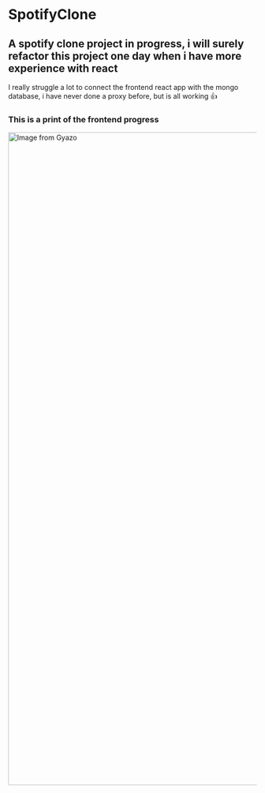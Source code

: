 <h1>SpotifyClone</h1>

<h2>A spotify clone project in progress, i will surely refactor this project one day when i have more experience with react</h2>
<div>I really struggle a lot to connect the frontend react app with the mongo database, i have never done a proxy before, but is all working 👍</div>
<h3>This is a print of the frontend progress</h3>
<a href="https://gyazo.com/bdcad43293ea6a1c4180728d1307c5a5"><img src="https://i.gyazo.com/bdcad43293ea6a1c4180728d1307c5a5.png" alt="Image from Gyazo" width="1324"/></a>
